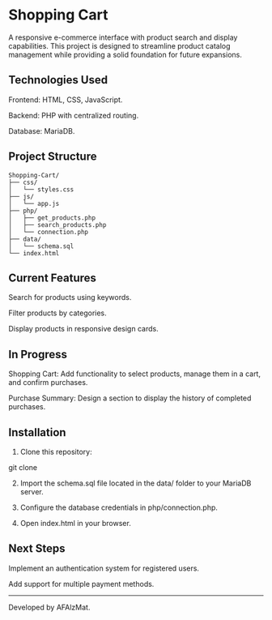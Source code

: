 # Shopping Cart

A responsive e-commerce interface with product search and display capabilities. This project is designed to streamline product catalog management while providing a solid foundation for future expansions.

## Technologies Used

Frontend: HTML, CSS, JavaScript.

Backend: PHP with centralized routing.

Database: MariaDB.

## Project Structure
```
Shopping-Cart/
├── css/
│   └── styles.css
├── js/
│   └── app.js
├── php/
│   ├── get_products.php
│   ├── search_products.php
│   └── connection.php
├── data/
│   └── schema.sql
└── index.html
```
## Current Features

Search for products using keywords.

Filter products by categories.

Display products in responsive design cards.

## In Progress

Shopping Cart: Add functionality to select products, manage them in a cart, and confirm purchases.

Purchase Summary: Design a section to display the history of completed purchases.

## Installation

1. Clone this repository:

git clone <repository URL>

2. Import the schema.sql file located in the data/ folder to your MariaDB server.

3. Configure the database credentials in php/connection.php.

4. Open index.html in your browser.

## Next Steps

Implement an authentication system for registered users.

Add support for multiple payment methods.

---

Developed by AFAlzMat.

